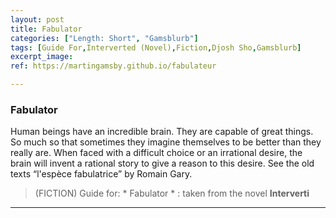 ```yaml
---
layout: post
title: Fabulator
categories: ["Length: Short", "Gamsblurb"]
tags: [Guide For,Interverted (Novel),Fiction,Djosh Sho,Gamsblurb]
excerpt_image: 
ref: https://martingamsby.github.io/fabulateur

---
```


### **Fabulator**

Human beings have an incredible brain. They are capable of great things. So much so that sometimes they imagine themselves to be better than they really are. When faced with a difficult choice or an irrational desire, the brain will invent a rational story to give a reason to this desire. See the old texts “l'espèce fabulatrice” by Romain Gary.

> (FICTION) Guide for: * Fabulator * : taken from the novel **Interverti**

---


